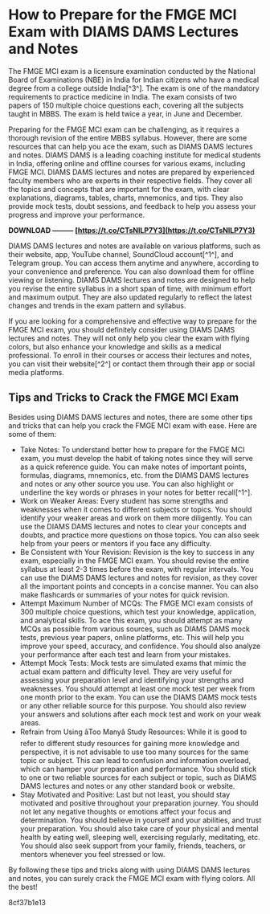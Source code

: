 
 
# How to Prepare for the FMGE MCI Exam with DIAMS DAMS Lectures and Notes
 
The FMGE MCI exam is a licensure examination conducted by the National Board of Examinations (NBE) in India for Indian citizens who have a medical degree from a college outside India[^3^]. The exam is one of the mandatory requirements to practice medicine in India. The exam consists of two papers of 150 multiple choice questions each, covering all the subjects taught in MBBS. The exam is held twice a year, in June and December.
 
Preparing for the FMGE MCI exam can be challenging, as it requires a thorough revision of the entire MBBS syllabus. However, there are some resources that can help you ace the exam, such as DIAMS DAMS lectures and notes. DIAMS DAMS is a leading coaching institute for medical students in India, offering online and offline courses for various exams, including FMGE MCI. DIAMS DAMS lectures and notes are prepared by experienced faculty members who are experts in their respective fields. They cover all the topics and concepts that are important for the exam, with clear explanations, diagrams, tables, charts, mnemonics, and tips. They also provide mock tests, doubt sessions, and feedback to help you assess your progress and improve your performance.
 
**DOWNLOAD ——— [https://t.co/CTsNlLP7Y3](https://t.co/CTsNlLP7Y3)**


 
DIAMS DAMS lectures and notes are available on various platforms, such as their website, app, YouTube channel, SoundCloud account[^1^], and Telegram group. You can access them anytime and anywhere, according to your convenience and preference. You can also download them for offline viewing or listening. DIAMS DAMS lectures and notes are designed to help you revise the entire syllabus in a short span of time, with minimum effort and maximum output. They are also updated regularly to reflect the latest changes and trends in the exam pattern and syllabus.
 
If you are looking for a comprehensive and effective way to prepare for the FMGE MCI exam, you should definitely consider using DIAMS DAMS lectures and notes. They will not only help you clear the exam with flying colors, but also enhance your knowledge and skills as a medical professional. To enroll in their courses or access their lectures and notes, you can visit their website[^2^] or contact them through their app or social media platforms.
  
## Tips and Tricks to Crack the FMGE MCI Exam
 
Besides using DIAMS DAMS lectures and notes, there are some other tips and tricks that can help you crack the FMGE MCI exam with ease. Here are some of them:
 
- Take Notes: To understand better how to prepare for the FMGE MCI exam, you must develop the habit of taking notes since they will serve as a quick reference guide. You can make notes of important points, formulas, diagrams, mnemonics, etc. from the DIAMS DAMS lectures and notes or any other source you use. You can also highlight or underline the key words or phrases in your notes for better recall[^1^].
- Work on Weaker Areas: Every student has some strengths and weaknesses when it comes to different subjects or topics. You should identify your weaker areas and work on them more diligently. You can use the DIAMS DAMS lectures and notes to clear your concepts and doubts, and practice more questions on those topics. You can also seek help from your peers or mentors if you face any difficulty.
- Be Consistent with Your Revision: Revision is the key to success in any exam, especially in the FMGE MCI exam. You should revise the entire syllabus at least 2-3 times before the exam, with regular intervals. You can use the DIAMS DAMS lectures and notes for revision, as they cover all the important points and concepts in a concise manner. You can also make flashcards or summaries of your notes for quick revision.
- Attempt Maximum Number of MCQs: The FMGE MCI exam consists of 300 multiple choice questions, which test your knowledge, application, and analytical skills. To ace this exam, you should attempt as many MCQs as possible from various sources, such as DIAMS DAMS mock tests, previous year papers, online platforms, etc. This will help you improve your speed, accuracy, and confidence. You should also analyze your performance after each test and learn from your mistakes.
- Attempt Mock Tests: Mock tests are simulated exams that mimic the actual exam pattern and difficulty level. They are very useful for assessing your preparation level and identifying your strengths and weaknesses. You should attempt at least one mock test per week from one month prior to the exam. You can use the DIAMS DAMS mock tests or any other reliable source for this purpose. You should also review your answers and solutions after each mock test and work on your weak areas.
- Refrain from Using âToo Manyâ Study Resources: While it is good to refer to different study resources for gaining more knowledge and perspective, it is not advisable to use too many sources for the same topic or subject. This can lead to confusion and information overload, which can hamper your preparation and performance. You should stick to one or two reliable sources for each subject or topic, such as DIAMS DAMS lectures and notes or any other standard book or website.
- Stay Motivated and Positive: Last but not least, you should stay motivated and positive throughout your preparation journey. You should not let any negative thoughts or emotions affect your focus and determination. You should believe in yourself and your abilities, and trust your preparation. You should also take care of your physical and mental health by eating well, sleeping well, exercising regularly, meditating, etc. You should also seek support from your family, friends, teachers, or mentors whenever you feel stressed or low.

By following these tips and tricks along with using DIAMS DAMS lectures and notes, you can surely crack the FMGE MCI exam with flying colors. All the best!

 8cf37b1e13
 
